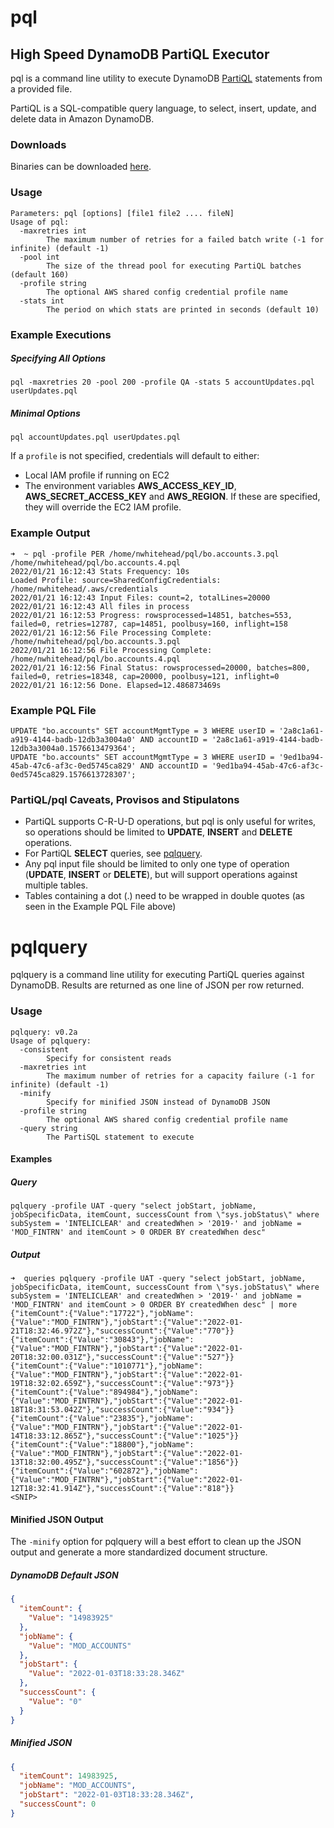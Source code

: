 # pql
## High Speed DynamoDB PartiQL Executor

pql is a command line utility to execute DynamoDB [PartiQL](https://docs.aws.amazon.com/amazondynamodb/latest/developerguide/ql-reference.html) statements from a provided file.

PartiQL is a SQL-compatible query language, to select, insert, update, and delete data in Amazon DynamoDB. 

### Downloads
Binaries can be downloaded [here](https://github.com/DriveWealth/pql/releases/tag/v0.2a).

### Usage

```
Parameters: pql [options] [file1 file2 .... fileN]
Usage of pql:
  -maxretries int
        The maximum number of retries for a failed batch write (-1 for infinite) (default -1)
  -pool int
        The size of the thread pool for executing PartiQL batches (default 160)
  -profile string
        The optional AWS shared config credential profile name
  -stats int
        The period on which stats are printed in seconds (default 10)
```

### Example Executions
##### Specifying All Options
```pql -maxretries 20 -pool 200 -profile QA -stats 5 accountUpdates.pql userUpdates.pql```
##### Minimal Options
```pql accountUpdates.pql userUpdates.pql```

If a `profile` is not specified, credentials will default to either:
* Local IAM profile if running on EC2
* The environment variables **AWS_ACCESS_KEY_ID**, **AWS_SECRET_ACCESS_KEY** and **AWS_REGION**. If these are specified, they will override the EC2 IAM profile.

### Example Output
```
➜  ~ pql -profile PER /home/nwhitehead/pql/bo.accounts.3.pql /home/nwhitehead/pql/bo.accounts.4.pql
2022/01/21 16:12:43 Stats Frequency: 10s
Loaded Profile: source=SharedConfigCredentials: /home/nwhitehead/.aws/credentials
2022/01/21 16:12:43 Input Files: count=2, totalLines=20000
2022/01/21 16:12:43 All files in process
2022/01/21 16:12:53 Progress: rowsprocessed=14851, batches=553, failed=0, retries=12787, cap=14851, poolbusy=160, inflight=158
2022/01/21 16:12:56 File Processing Complete: /home/nwhitehead/pql/bo.accounts.3.pql
2022/01/21 16:12:56 File Processing Complete: /home/nwhitehead/pql/bo.accounts.4.pql
2022/01/21 16:12:56 Final Status: rowsprocessed=20000, batches=800, failed=0, retries=18348, cap=20000, poolbusy=121, inflight=0
2022/01/21 16:12:56 Done. Elapsed=12.486873469s
```

### Example PQL File

```
UPDATE "bo.accounts" SET accountMgmtType = 3 WHERE userID = '2a8c1a61-a919-4144-badb-12db3a3004a0' AND accountID = '2a8c1a61-a919-4144-badb-12db3a3004a0.1576613479364';
UPDATE "bo.accounts" SET accountMgmtType = 3 WHERE userID = '9ed1ba94-45ab-47c6-af3c-0ed5745ca829' AND accountID = '9ed1ba94-45ab-47c6-af3c-0ed5745ca829.1576613728307';
```

### PartiQL/pql Caveats, Provisos and Stipulatons

* PartiQL supports C-R-U-D operations, but pql is only useful for writes, so operations should be limited to **UPDATE**, **INSERT** and **DELETE** operations.
* For PartiQL **SELECT** queries, see [pqlquery](https://github.com/DriveWealth/pql#pqlquery).
* Any pql input file should be limited to only one type of operation (**UPDATE**, **INSERT** or **DELETE**), but will support operations against multiple tables.
* Tables containing a dot (.) need to be wrapped in double quotes (as seen in the Example PQL File above)

# pqlquery
pqlquery is a command line utility for executing PartiQL queries against DynamoDB. Results are returned as one line of JSON per row returned.

### Usage
```
pqlquery: v0.2a
Usage of pqlquery:
  -consistent
    	Specify for consistent reads
  -maxretries int
    	The maximum number of retries for a capacity failure (-1 for infinite) (default -1)
  -minify
    	Specify for minified JSON instead of DynamoDB JSON      
  -profile string
    	The optional AWS shared config credential profile name
  -query string
    	The PartiSQL statement to execute
```

#### Examples

##### Query
```
pqlquery -profile UAT -query "select jobStart, jobName, jobSpecificData, itemCount, successCount from \"sys.jobStatus\" where subSystem = 'INTELICLEAR' and createdWhen > '2019-' and jobName = 'MOD_FINTRN' and itemCount > 0 ORDER BY createdWhen desc"
```

##### Output

```
➜  queries pqlquery -profile UAT -query "select jobStart, jobName, jobSpecificData, itemCount, successCount from \"sys.jobStatus\" where subSystem = 'INTELICLEAR' and createdWhen > '2019-' and jobName = 'MOD_FINTRN' and itemCount > 0 ORDER BY createdWhen desc" | more
{"itemCount":{"Value":"17722"},"jobName":{"Value":"MOD_FINTRN"},"jobStart":{"Value":"2022-01-21T18:32:46.972Z"},"successCount":{"Value":"770"}}
{"itemCount":{"Value":"30843"},"jobName":{"Value":"MOD_FINTRN"},"jobStart":{"Value":"2022-01-20T18:32:00.031Z"},"successCount":{"Value":"527"}}
{"itemCount":{"Value":"1010771"},"jobName":{"Value":"MOD_FINTRN"},"jobStart":{"Value":"2022-01-19T18:32:02.659Z"},"successCount":{"Value":"973"}}
{"itemCount":{"Value":"894984"},"jobName":{"Value":"MOD_FINTRN"},"jobStart":{"Value":"2022-01-18T18:31:53.042Z"},"successCount":{"Value":"934"}}
{"itemCount":{"Value":"23835"},"jobName":{"Value":"MOD_FINTRN"},"jobStart":{"Value":"2022-01-14T18:33:12.865Z"},"successCount":{"Value":"1025"}}
{"itemCount":{"Value":"18800"},"jobName":{"Value":"MOD_FINTRN"},"jobStart":{"Value":"2022-01-13T18:32:00.495Z"},"successCount":{"Value":"1856"}}
{"itemCount":{"Value":"602872"},"jobName":{"Value":"MOD_FINTRN"},"jobStart":{"Value":"2022-01-12T18:32:41.914Z"},"successCount":{"Value":"818"}}
<SNIP>
```

#### Minified JSON Output

The `-minify` option for pqlquery will a best effort to clean up the JSON output and generate a more standardized document structure.

##### DynamoDB Default JSON

```json
{
  "itemCount": {
    "Value": "14983925"
  },
  "jobName": {
    "Value": "MOD_ACCOUNTS"
  },
  "jobStart": {
    "Value": "2022-01-03T18:33:28.346Z"
  },
  "successCount": {
    "Value": "0"
  }
}
```
##### Minified JSON

```json
{
  "itemCount": 14983925,
  "jobName": "MOD_ACCOUNTS",
  "jobStart": "2022-01-03T18:33:28.346Z",
  "successCount": 0
}
```



